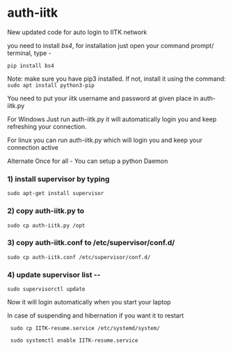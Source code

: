 # auth-iitk

New updated code for auto login to IITK network

you need to install *bs4*, for installation just open your command prompt/ terminal, type -
 
```pip install bs4```

Note: make sure you have pip3 installed. If not, install it using the command: ```sudo apt install python3-pip```

You need to put your iitk username and password at given place in auth-iitk.py

For Windows
Just run auth-iitk.py it will automatically login you and keep refreshing your connection.

For linux
you can run auth-iitk.py which will login you and keep your connection active

Alternate Once for all -
You can setup a python Daemon

### 1) install supervisor by typing
```sudo apt-get install supervisor```

### 2) copy auth-iitk.py to 
``` sudo cp auth-iitk.py /opt ```

### 3) copy auth-iitk.conf to /etc/supervisor/conf.d/
``` sudo cp auth-iitk.conf /etc/supervisor/conf.d/ ```

### 4) update supervisor list -- 
```sudo supervisorctl update```

Now it will login automatically when you start your laptop

In case of suspending and hibernation if you want it to restart

``` sudo cp IITK-resume.service /etc/systemd/system/```

``` sudo systemctl enable IITK-resume.service```
